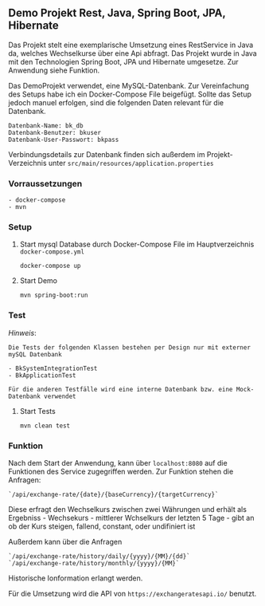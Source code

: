 ## Demo Projekt Rest, Java, Spring Boot, JPA, Hibernate 
Das Projekt stelt eine exemplarische Umsetzung eines RestService in Java da, welches Wechselkurse über eine Api 
abfragt. Das Projekt wurde in Java mit den Technologien Spring Boot, JPA und Hibernate umgesetze.
Zur Anwendung siehe Funktion.

Das DemoProjekt verwendet, eine MySQL-Datenbank.
Zur Vereinfachung des Setups habe ich ein Docker-Compose File beigefügt. 
Sollte das Setup jedoch manuel erfolgen, sind die folgenden Daten relevant für die Datenbank.

    Datenbank-Name: bk_db
    Datenbank-Benutzer: bkuser
    Datenbank-User-Passwort: bkpass
    
Verbindungsdetails zur Datenbank finden sich außerdem im Projekt-Verzeichnis unter `src/main/resources/application.properties` 
### Vorraussetzungen
    - docker-compose
    - mvn

### Setup
1. Start mysql Database durch Docker-Compose File im Hauptverzeichnis `docker-compose.yml`

    `docker-compose up`
    
2. Start Demo 

    `mvn spring-boot:run`

### Test
*Hinweis*:

    Die Tests der folgenden Klassen bestehen per Design nur mit externer mySQL Datenbank

    - BkSystemIntegrationTest
    - BkApplicationTest

    Für die anderen Testfälle wird eine interne Datenbank bzw. eine Mock-Datenbank verwendet

1. Start Tests

    `mvn clean test`

### Funktion

Nach dem Start der Anwendung, kann über `localhost:8080` auf die Funktionen des Service zugegriffen werden.
Zur Funktion stehen die Anfragen:
    
    `/api/exchange-rate/{date}/{baseCurrency}/{targetCurrency}`

Diese erfragt den Wechselkurs zwischen zwei Währungen und erhält als Ergebniss
    - Wechsekurs
    - mittlerer Wchselkurs der letzten 5 Tage
    - gibt an ob der Kurs steigen, fallend, constant, oder undifiniert ist

Außerdem kann über die Anfragen 

    `/api/exchange-rate/history/daily/{yyyy}/{MM}/{dd}`
    `/api/exchange-rate/history/monthly/{yyyy}/{MM}`

Historische Ionformation erlangt werden.

Für die Umsetzung wird die API von `https://exchangeratesapi.io/` benutzt.
